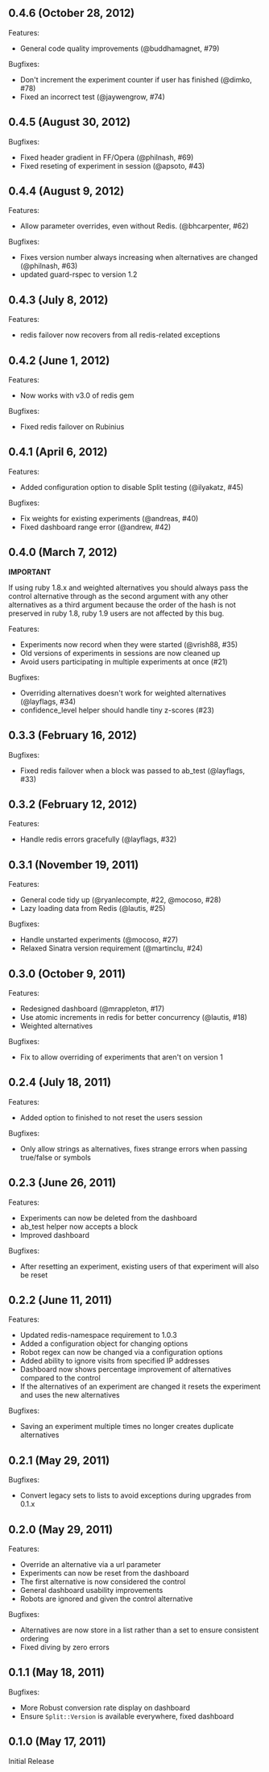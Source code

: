 ## 0.4.6 (October 28, 2012)

Features:

  - General code quality improvements (@buddhamagnet, #79)

Bugfixes:

  - Don't increment the experiment counter if user has finished (@dimko, #78)
  - Fixed an incorrect test (@jaywengrow, #74)

## 0.4.5 (August 30, 2012)

Bugfixes:

  - Fixed header gradient in FF/Opera (@philnash, #69)
  - Fixed reseting of experiment in session (@apsoto, #43)

## 0.4.4 (August 9, 2012)

Features:

  - Allow parameter overrides, even without Redis. (@bhcarpenter, #62)

Bugfixes:

  - Fixes version number always increasing when alternatives are changed (@philnash, #63)
  - updated guard-rspec to version 1.2

## 0.4.3 (July 8, 2012)

Features:

  - redis failover now recovers from all redis-related exceptions

## 0.4.2 (June 1, 2012)

Features:

  - Now works with v3.0 of redis gem

Bugfixes:

  - Fixed redis failover on Rubinius

## 0.4.1 (April 6, 2012)

Features:

  - Added configuration option to disable Split testing (@ilyakatz, #45)

Bugfixes:

  - Fix weights for existing experiments (@andreas, #40)
  - Fixed dashboard range error (@andrew, #42)

## 0.4.0 (March 7, 2012)

**IMPORTANT**

If using ruby 1.8.x and weighted alternatives you should always pass the control alternative through as the second argument with any other alternatives as a third argument because the order of the hash is not preserved in ruby 1.8, ruby 1.9 users are not affected by this bug.

Features:

  - Experiments now record when they were started (@vrish88, #35)
  - Old versions of experiments in sessions are now cleaned up
  - Avoid users participating in multiple experiments at once (#21)

Bugfixes:

  - Overriding alternatives doesn't work for weighted alternatives (@layflags, #34)
  - confidence_level helper should handle tiny z-scores (#23)

## 0.3.3 (February 16, 2012)

Bugfixes:

  - Fixed redis failover when a block was passed to ab_test (@layflags, #33)

## 0.3.2 (February 12, 2012)

Features:

  - Handle redis errors gracefully (@layflags, #32)

## 0.3.1 (November 19, 2011)

Features:

  - General code tidy up (@ryanlecompte, #22, @mocoso, #28)
  - Lazy loading data from Redis (@lautis, #25)

Bugfixes:

  - Handle unstarted experiments (@mocoso, #27)
  - Relaxed Sinatra version requirement (@martinclu, #24)


## 0.3.0 (October 9, 2011)

Features:

  - Redesigned dashboard (@mrappleton, #17)
  - Use atomic increments in redis for better concurrency (@lautis, #18)
  - Weighted alternatives

Bugfixes:

  - Fix to allow overriding of experiments that aren't on version 1


## 0.2.4 (July 18, 2011)

Features:

  - Added option to finished to not reset the users session

Bugfixes:

  - Only allow strings as alternatives, fixes strange errors when passing true/false or symbols

## 0.2.3 (June 26, 2011)

Features:

  - Experiments can now be deleted from the dashboard
  - ab_test helper now accepts a block
  - Improved dashboard

Bugfixes:

  - After resetting an experiment, existing users of that experiment will also be reset

## 0.2.2 (June 11, 2011)

Features:

  - Updated redis-namespace requirement to 1.0.3
  - Added a configuration object for changing options
  - Robot regex can now be changed via a configuration options
  - Added ability to ignore visits from specified IP addresses
  - Dashboard now shows percentage improvement of alternatives compared to the control
  - If the alternatives of an experiment are changed it resets the experiment and uses the new alternatives

Bugfixes:

  - Saving an experiment multiple times no longer creates duplicate alternatives

## 0.2.1 (May 29, 2011)

Bugfixes:

  - Convert legacy sets to lists to avoid exceptions during upgrades from 0.1.x

## 0.2.0 (May 29, 2011)

Features:

  - Override an alternative via a url parameter
  - Experiments can now be reset from the dashboard
  - The first alternative is now considered the control
  - General dashboard usability improvements
  - Robots are ignored and given the control alternative

Bugfixes:

  - Alternatives are now store in a list rather than a set to ensure consistent ordering
  - Fixed diving by zero errors

## 0.1.1 (May 18, 2011)

Bugfixes:

  - More Robust conversion rate display on dashboard
  - Ensure `Split::Version` is available everywhere, fixed dashboard

## 0.1.0 (May 17, 2011)

Initial Release